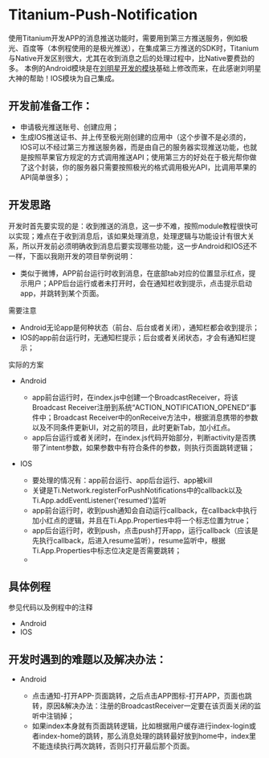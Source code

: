 # Titanium-Push-Notification
使用Titanium开发APP的消息推送功能时，需要用到第三方推送服务，例如极光、百度等（本例程使用的是极光推送），在集成第三方推送的SDK时，Titanium与Native开发区别很大，尤其在收到消息之后的处理过程中，比Native要费劲的多。
本例的Android模块是在[刘明星开发的模块][1]基础上修改而来，在此感谢刘明星大神的帮助！IOS模块为自己集成。

## 开发前准备工作：
- 申请极光推送账号、创建应用；
- 生成IOS推送证书、并上传至极光刚创建的应用中（这个步骤不是必须的，IOS可以不经过第三方推送服务器，而是由自己的服务器实现推送功能，也就是按照苹果官方规定的方式调用推送API；使用第三方的好处在于极光帮你做了这个封装，你的服务器只需要按照极光的格式调用极光API，比调用苹果的API简单很多）；

## 开发思路
开发时首先要实现的是：收到推送的消息，这一步不难，按照module教程很快可以实现；难点在于收到消息后，该如果处理消息，处理逻辑与功能设计有很大关系，所以开发前必须明确收到消息后要实现哪些功能，这一步Android和IOS还不一样，下面以我刚开发的项目举例说明：
- 类似于微博，APP前台运行时收到消息，在底部tab对应的位置显示红点，提示用户；APP后台运行或者未打开时，会在通知栏收到提示，点击提示启动app，并跳转到某个页面。

需要注意
- Android无论app是何种状态（前台、后台或者关闭），通知栏都会收到提示；
- IOS的app前台运行时，无通知栏提示；后台或者关闭状态，才会有通知栏提示；

实际的方案
+ Android
  + app前台运行时，在index.js中创建一个BroadcastReceiver，将该Broadcast Receiver注册到系统“ACTION_NOTIFICATION_OPENED”事件中；Broadcast Receiver中的onReceive方法中，根据消息携带的参数以及不同条件更新UI，对之前的项目，此时更新Tab，加小红点。
  + app后台运行或者关闭时，在index.js代码开始部分，判断activity是否携带了intent参数，如果参数中有符合条件的参数，则执行页面跳转逻辑；

+ IOS
  + 要处理的情况有：app前台运行、app后台运行、app被kill
  + 关键是Ti.Network.registerForPushNotifications中的callback以及Ti.App.addEventListener('resumed')监听
  + app前台运行时，收到push通知会自动运行callback，在callback中执行加小红点的逻辑，并且在Ti.App.Properties中将一个标志位置为true；
  + app后台运行时，收到push，点击push打开app，运行callback（应该是先执行callback，后进入resume监听），resume监听中，根据Ti.App.Properties中标志位决定是否需要跳转；
  + 

## 具体例程
参见代码以及例程中的注释
- Android
- IOS

## 开发时遇到的难题以及解决办法：

+ Android
  + 点击通知-打开APP-页面跳转，之后点击APP图标-打开APP，页面也跳转，原因&解决办法：注册的BroadcastReceiver一定要在该页面关闭的监听中注销掉；
  + 如果index本身就有页面跳转逻辑，比如根据用户缓存进行index-login或者index-home的跳转，那么消息处理的跳转最好放到home中，index里不能连续执行两次跳转，否则只打开最后那个页面。


  [1]: https://github.com/liumingxing/titanium_module_jpush_android
